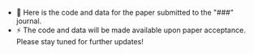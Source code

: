 - 💬 Here is the code and data for the paper submitted to the "###" journal.
- ⚡ The code and data will be made available upon paper acceptance. Please stay tuned for further updates!
